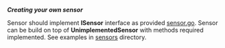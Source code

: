 ***Creating your own sensor***

Sensor should implement **ISensor** interface as provided [sensor.go](sensors%2Fsensor.go).
Sensor can be build on top of **UnimplementedSensor** with methods required implemented.
See examples in [sensors](sensors) directory.

